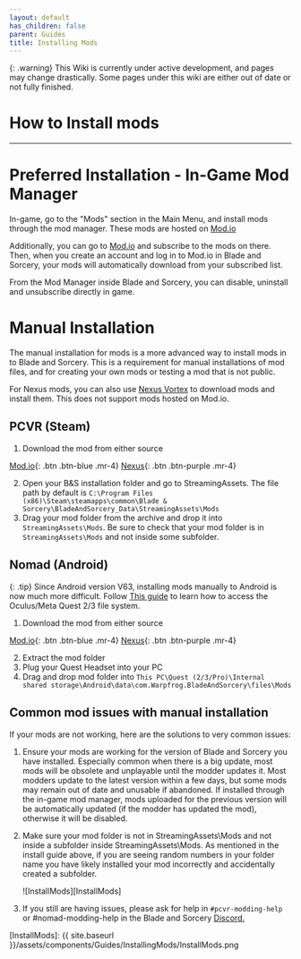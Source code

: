 ```yaml
---
layout: default
has_children: false
parent: Guides
title: Installing Mods
---
```

{: .warning}
This Wiki is currently under active development, and pages may change drastically. Some pages under this wiki are either out of date or not fully finished.

# How to Install mods
---
# Preferred Installation - In-Game Mod Manager

In-game, go to the "Mods" section in the Main Menu, and install mods through the mod manager. These mods are hosted on [Mod.io](https://mod.io/g/blade-and-sorcery)

Additionally, you can go to [Mod.io](https://mod.io/g/blade-and-sorcery) and subscribe to the mods on there. Then, when you create an account and log in to Mod.io in Blade and Sorcery, your mods will automatically download from your subscribed list.

From the Mod Manager inside Blade and Sorcery, you can disable, uninstall and unsubscribe directly in game.


# Manual Installation
The manual installation for mods is a more advanced way to install mods in to Blade and Sorcery. This is a requirement for manual installations of mod files, and for creating your own mods or testing a mod that is not public. 

For Nexus mods, you can also use [Nexus Vortex](https://www.nexusmods.com/site/mods/1) to download mods and install them. This does not support mods hosted on Mod.io.

## PCVR (Steam)

1. Download the mod from either source

 [Mod.io](https://mod.io/g/blade-and-sorcery){: .btn .btn-blue .mr-4} [Nexus](https://www.nexusmods.com/bladeandsorcery/mods/){: .btn .btn-purple .mr-4}

2. Open your B&S installation folder and go to StreamingAssets. The file path by default is `C:\Program Files (x86)\Steam\steamapps\common\Blade & Sorcery\BladeAndSorcery_Data\StreamingAssets\Mods`
3. Drag your mod folder from the archive and drop it into `StreamingAssets\Mods`. Be sure to check that your mod folder is in `StreamingAssets\Mods` and not inside some subfolder.

## Nomad (Android)

{: .tip}
Since Android version V63, installing mods manually to Android is now much more difficult. Follow [This guide](https://youtu.be/7H3pfTvzDBc?si=GBgbL1ltAPg3k4lv) to learn how to access the Oculus/Meta Quest 2/3 file system.

1. Download the mod from either source

 [Mod.io](https://mod.io/g/blade-and-sorcery){: .btn .btn-blue .mr-4} [Nexus](https://www.nexusmods.com/bladeandsorcery/mods/){: .btn .btn-purple .mr-4}

2. Extract the mod folder
3. Plug your Quest Headset into your PC
4. Drag and drop mod folder into `This PC\Quest (2/3/Pro)\Internal shared storage\Android\data\com.Warpfrog.BladeAndSorcery\files\Mods`

## Common mod issues with manual installation 

If your mods are not working, here are the solutions to very common issues:

1. Ensure your mods are working for the version of Blade and Sorcery you have installed. Especially common when there is a big update, most mods will be obsolete and unplayable until the modder updates it. Most modders update to the latest version within a few days, but some mods may remain out of date and unusable if abandoned. If installed through the in-game mod manager, mods uploaded for the previous version will be automatically updated (if the modder has updated the mod), otherwise it will be disabled.
2. Make sure your mod folder is not in StreamingAssets\Mods and not inside a subfolder inside StreamingAssets\Mods. As mentioned in the install guide above, if you are seeing random numbers in your folder name you have likely installed your mod incorrectly and accidentally created a subfolder.
    
    ![InstallMods][InstallMods]
    
3. If you still are having issues, please ask for help in `#pcvr-modding-help` or #nomad-modding-help in the Blade and Sorcery [Discord.](https://discord.gg/bladeandsorcery)


[InstallMods]: {{ site.baseurl }}/assets/components/Guides/InstallingMods/InstallMods.png